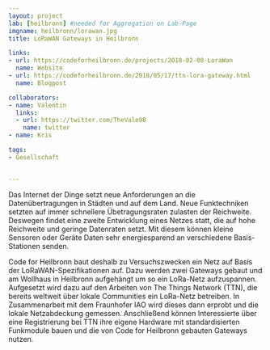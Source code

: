 ```yaml
---
layout: project
lab: [heilbronn] #needed for Aggregation on Lab-Page
imgname: heilbronn/lorawan.jpg
title: LoRaWAN Gateways in Heilbronn

links:
- url: https://codeforheilbronn.de/projects/2018-02-08-LoraWan
  name: Website
- url: https://codeforheilbronn.de/2018/05/17/ttn-lora-gateway.html
  name: Blogpost

collaborators:
- name: Valentin
  links:
  - url: https://twitter.com/TheVale98
    name: twitter
- name: Kris

tags:
- Gesellschaft


---
```


<p>Das Internet der Dinge setzt neue Anforderungen an die Datenübertragungen in Städten und auf dem Land. Neue
  Funktechniken setzten auf immer schnellere Übetragungsraten zulasten der Reichweite. Deswegen findet eine zweite
  Entwicklung eines Netzes statt, die auf hohe Reichweite und geringe Datenraten setzt. Mit diesem können kleine
  Sensoren oder Geräte Daten sehr energiesparend an verschiedene Basis-Stationen senden.
</p>

<p>Code for Heilbronn baut deshalb zu Versuchszwecken ein Netz auf Basis der LoRaWAN-Spezifikationen auf. Dazu werden
  zwei Gateways gebaut und am Wollhaus in Heilbronn aufgehängt um so ein LoRa-Netz aufzuspannen. Aufgesetzt wird dazu
  auf den Arbeiten von The Things Network (TTN), die bereits weltweit über lokale Communities ein LoRa-Netz betreiben.
  In Zusammenarbeit mit dem Fraunhofer IAO wird dieses dann erprobt und die lokale Netzabdeckung gemessen. Anschließend
  können Interessierte über eine Registrierung bei TTN ihre eigene Hardware mit standardisierten Funkmodule bauen und
  die von Code for Heilbronn gebauten Gateways nutzen.</p>
